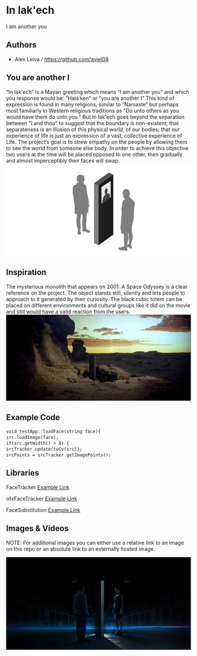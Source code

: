 # In lak'ech
I am another you

## Authors
- Alex Leiva / https://github.com/aviel08


## You are another I
“In lak'ech” is a Mayan greeting which means “I am another you” and which you response would be:  “Hala ken” or “you are another I” This kind of expression  is found in many religions, similar to “Namaste” but perhaps most familiarly in Western religious traditions as "Do unto others as you would have them do unto you." But In lak'ech goes beyond the separation between "I and thou" to suggest that the boundary is non-existent; that separateness is an illusion of this physical world, of our bodies; that our experience of life is just an expression of a vast, collective experience of Life.
The project’s goal is to strew empathy on the people by allowing them to see the world from someone else body. In order to achieve this objective two users at the time will be placed opposed to one other, then gradually and almost imperceptibly their faces will swap. 
![Example Image](project_images/concept_00.jpg?raw=true "Concept")


## Inspiration
The mysterious monolith that appears on 2001: A Space Odyssey is a clear reference on the project.  The object stands still, silently and lets people to approach to it generated by their curiosity. The black cubic totem can be placed on different environments and cultural groups like it did on the movie and still would have a valid reaction from the users.
![Example Image](project_images/concept_02.jpg?raw=true "Concept")


## Example Code
```
void testApp::loadFace(string face){
src.loadImage(face);
if(src.getWidth() > 0) {
srcTracker.update(toCv(src));
srcPoints = srcTracker.getImagePoints();
```
## Libraries

FaceTracker  [Example Link]( https://github.com/kylemcdonald/FaceTracker "Github")

ofxFaceTracker [Example Link]( https://github.com/kylemcdonald/ofxFaceTracker "Github")

FaceSubstitution [Example Link]( https://github.com/arturoc/FaceSubstitution "Github")


## Images & Videos
NOTE: For additional images you can either use a relative link to an image on this repo or an absolute link to an externally hosted image.

![Example Image](project_images/cover.jpg?raw=true "Example Image")

